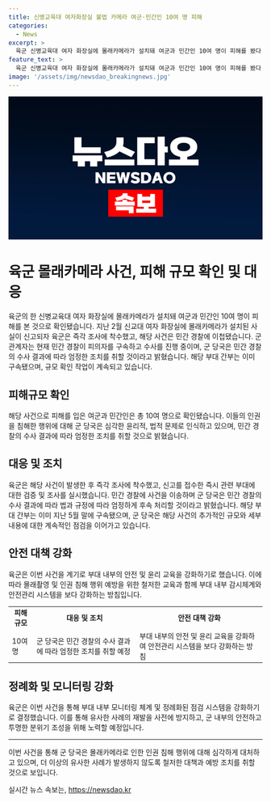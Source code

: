 ```yaml
---
title: 신병교육대 여자화장실 불법 카메라 여군·민간인 10여 명 피해
categories:
  - News
excerpt: >
  육군 신병교육대 여자 화장실에 몰래카메라가 설치돼 여군과 민간인 10여 명이 피해를 봤다. 육군은 신고를 받고 조사 후 사건을 민간 경찰에 이첩, 현재 민간 경찰이 피의자를 구속하고 수사 중. 몰래카메라 설치한 부대 간부는 지난 5월 말 구속. 후속 처리는 민간 경찰의 수사 결과에 따라 엄정하게 이뤄질 예정.
feature_text: >
  육군 신병교육대 여자 화장실에 몰래카메라가 설치돼 여군과 민간인 10여 명이 피해를 봤다. 육군은 신고를 받고 조사 후 사건을 민간 경찰에 이첩, 현재 민간 경찰이 피의자를 구속하고 수사 중. 몰래카메라 설치한 부대 간부는 지난 5월 말 구속. 후속 처리는 민간 경찰의 수사 결과에 따라 엄정하게 이뤄질 예정.
image: '/assets/img/newsdao_breakingnews.jpg'
---
```


<p><img src="/assets/img/newsdao_breakingnews.jpg" alt="cryptoinkorea 속보" /></p>

<h1>육군 몰래카메라 사건, 피해 규모 확인 및 대응</h1>

<p data-ke-size="size16">육군의 한 신병교육대 여자 화장실에 몰래카메라가 설치돼 여군과 민간인 10여 명이 피해를 본 것으로 확인됐습니다. 지난 2월 신교대 여자 화장실에 몰래카메라가 설치된 사실이 신고되자 육군은 즉각 조사에 착수했고, 해당 사건은 민간 경찰에 이첩됐습니다. 군 관계자는 현재 민간 경찰이 피의자를 구속하고 수사를 진행 중이며, 군 당국은 민간 경찰의 수사 결과에 따라 엄정한 조치를 취할 것이라고 밝혔습니다. 해당 부대 간부는 이미 구속됐으며, 규모 확인 작업이 계속되고 있습니다.</p>

<h2>피해규모 확인</h2>

<p data-ke-size="size16">해당 사건으로 피해를 입은 여군과 민간인은 총 10여 명으로 확인됐습니다. 이들의 인권을 침해한 행위에 대해 군 당국은 심각한 윤리적, 법적 문제로 인식하고 있으며, 민간 경찰의 수사 결과에 따라 엄정한 조치를 취할 것으로 밝혔습니다.</p>

<h2>대응 및 조치</h2>

<p data-ke-size="size16">육군은 해당 사건이 발생한 후 즉각 조사에 착수했고, 신고를 접수한 즉시 관련 부대에 대한 검증 및 조사를 실시했습니다. 민간 경찰에 사건을 이송하며 군 당국은 민간 경찰의 수사 결과에 따라 법과 규정에 따라 엄정하게 후속 처리할 것이라고 밝혔습니다. 해당 부대 간부는 이미 지난 5월 말에 구속됐으며, 군 당국은 해당 사건의 추가적인 규모와 세부 내용에 대한 계속적인 점검을 이어가고 있습니다.</p>

<h2>안전 대책 강화</h2>

<p data-ke-size="size16">육군은 이번 사건을 계기로 부대 내부의 안전 및 윤리 교육을 강화하기로 했습니다. 이에 따라 몰래촬영 및 인권 침해 행위 예방을 위한 철저한 교육과 함께 부대 내부 감시체계와 안전관리 시스템을 보다 강화하는 방침입니다.</p>

<table>
  <tr>
    <td style="text-align: center; height: 17px;"><b>피해규모</b></td>
    <td style="text-align: center; height: 17px;"><b>대응 및 조치</b></td>
    <td style="text-align: center; height: 17px;"><b>안전 대책 강화</b></td>
  </tr>
  <tr>
    <td>10여 명</td>
    <td>군 당국은 민간 경찰의 수사 결과에 따라 엄정한 조치를 취할 예정</td>
    <td>부대 내부의 안전 및 윤리 교육을 강화하여 안전관리 시스템을 보다 강화하는 방침</td>
  </tr>
</table>

<h2>정례화 및 모니터링 강화</h2>

<p data-ke-size="size16">육군은 이번 사건을 통해 부대 내부 모니터링 체계 및 정례화된 점검 시스템을 강화하기로 결정했습니다. 이를 통해 유사한 사례의 재발을 사전에 방지하고, 군 내부의 안전하고 투명한 분위기 조성을 위해 노력할 예정입니다.</p>

<hr>

<p data-ke-size="size16">이번 사건을 통해 군 당국은 몰래카메라로 인한 인권 침해 행위에 대해 심각하게 대처하고 있으며, 더 이상의 유사한 사례가 발생하지 않도록 철저한 대책과 예방 조치를 취할 것으로 보입니다.</p>
실시간 뉴스 속보는, <a href="https://newsdao.kr" rel="dofollow">https://newsdao.kr</a>


